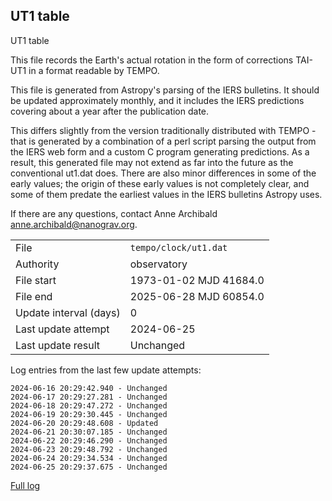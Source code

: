 
## UT1 table

UT1 table

This file records the Earth's actual rotation in the form of
corrections TAI-UT1 in a format readable by TEMPO.

This file is generated from Astropy's parsing of the IERS
bulletins. It should be updated approximately monthly, and it
includes the IERS predictions covering about a year after the
publication date.

This differs slightly from the version traditionally distributed
with TEMPO - that is generated by a combination of a perl script
parsing the output from the IERS web form and a custom C program
generating predictions. As a result, this generated file may not
extend as far into the future as the conventional ut1.dat does.
There are also minor differences in some of the early values; the
origin of these early values is not completely clear, and some of
them predate the earliest values in the IERS bulletins Astropy uses.

If there are any questions, contact Anne Archibald
<anne.archibald@nanograv.org>.

|     |     |
|:--- |:--- |
| File | `tempo/clock/ut1.dat` |
| Authority | observatory |
| File start | 1973-01-02 MJD 41684.0 |
| File end | 2025-06-28 MJD 60854.0 |
| Update interval (days) | 0 |
| Last update attempt | 2024-06-25 |
| Last update result | Unchanged |

Log entries from the last few update attempts:
```
2024-06-16 20:29:42.940 - Unchanged
2024-06-17 20:29:27.281 - Unchanged
2024-06-18 20:29:47.272 - Unchanged
2024-06-19 20:29:30.445 - Unchanged
2024-06-20 20:29:48.608 - Updated
2024-06-21 20:30:07.185 - Unchanged
2024-06-22 20:29:46.290 - Unchanged
2024-06-23 20:29:48.792 - Unchanged
2024-06-24 20:29:34.534 - Unchanged
2024-06-25 20:29:37.675 - Unchanged
```
[Full log](https://raw.githubusercontent.com/ipta/pulsar-clock-corrections/main/log/tempo/clock/ut1.dat.log)
